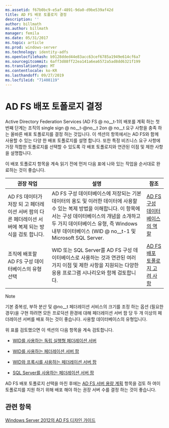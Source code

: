 ```yaml
---
ms.assetid: f67b0bc9-e5af-4891-9da0-d9be539af42d
title: AD FS 배포 토폴로지 결정
description: ''
author: billmath
ms.author: billmath
manager: femila
ms.date: 05/31/2017
ms.topic: article
ms.prod: windows-server
ms.technology: identity-adfs
ms.openlocfilehash: b9128dded44e83acc63cef6785a1949e614cf6a7
ms.sourcegitcommit: 6aff3d88ff22ea141a6ea6572a5ad8dd6321f199
ms.translationtype: MT
ms.contentlocale: ko-KR
ms.lasthandoff: 09/27/2019
ms.locfileid: "71408119"
---
```

# <a name="determine-your-ad-fs-deployment-topology"></a>AD FS 배포 토폴로지 결정

Active Directory Federation Services \(AD FS @ no__t-1의 배포를 계획 하는 첫 번째 단계는 조직의 single sign @ no__t-@no__t 2on @ no__t 요구 사항을 충족 하는 올바른 배포 토폴로지를 결정 하는 것입니다. 이 섹션의 항목에서는 AD FS와 함께 사용할 수 있는 다양 한 배포 토폴로지를 설명 합니다. 또한 특정 비즈니스 요구 사항에 가장 적합한 토폴로지를 선택할 수 있도록 각 배포 토폴로지와 연관된 이점 및 제한 사항을 설명합니다.  
  
이 배포 토폴로지 항목을 계속 읽기 전에 먼저 다음 표에 나와 있는 작업을 순서대로 완료하는 것이 좋습니다.  
  
|권장 작업|설명|참조|  
|--------------------|---------------|-------------|  
|AD FS 데이터가 저장 되 고 페더레이션 서버 팜의 다른 페더레이션 서버에 복제 되는 방식을 검토 합니다.|AD FS 구성 데이터베이스에 저장되는 기본 데이터의 용도 및 이러한 데이터에 사용할 수 있는 복제 방법을 이해합니다. 이 항목에서는 구성 데이터베이스의 개념을 소개하고 두 가지 데이터베이스 유형, 즉 Windows 내부 데이터베이스 \(WID @ no__t-1 및 Microsoft SQL Server.|[AD FS 구성 데이터베이스의 역할](../../ad-fs/technical-reference/The-Role-of-the-AD-FS-Configuration-Database.md)|  
|조직에 배포할 AD FS 구성 데이터베이스의 유형 선택|WID 또는 SQL Server를 AD FS 구성 데이터베이스로 사용하는 것과 연관된 여러 가지 이점 및 제한 사항을 지원되는 다양한 응용 프로그램 시나리오와 함께 검토합니다.|[AD FS 배포 토폴로지 고려 사항](AD-FS-Deployment-Topology-Considerations.md)|  
  
> [!NOTE]  
> 기본 중복성, 부하 분산 및 @no__t 페더레이션 서비스의 크기를 조정 하는 옵션 (필요한 경우)을 구현 하려면 모든 프로덕션 환경에 대해 페더레이션 서버 팜 당 두 개 이상의 페더레이션 서버를 배포 하는 것이 좋습니다. 사용할 데이터베이스의 유형입니다.  
  
위 표를 검토했으면 이 섹션의 다음 항목을 계속 검토합니다.  
  
-   [WID를 사용하는 독립 실행형 페더레이션 서버](Stand-Alone-Federation-Server-Using-WID.md)  
  
-   [WID를 사용하는 페더레이션 서버 팜](Federation-Server-Farm-Using-WID-2012.md)  
  
-   [WID와 프록시를 사용하는 페더레이션 서버 팜](Federation-Server-Farm-Using-WID-and-Proxies-2012.md)  
  
-   [SQL Server를 사용하는 페더레이션 서버 팜](Federation-Server-Farm-Using-SQL-Server-2012.md)  
  
AD FS 배포 토폴로지 선택을 마친 후에는 [AD FS 서버 용량 계획](Planning-for-AD-FS-Server-Capacity.md) 항목을 검토 하 여이 토폴로지를 지원 하기 위해 배포 해야 하는 권장 서버 수를 결정 하는 것이 좋습니다.  
  
## <a name="see-also"></a>관련 항목
[Windows Server 2012의 AD FS 디자인 가이드](AD-FS-Design-Guide-in-Windows-Server-2012.md)


